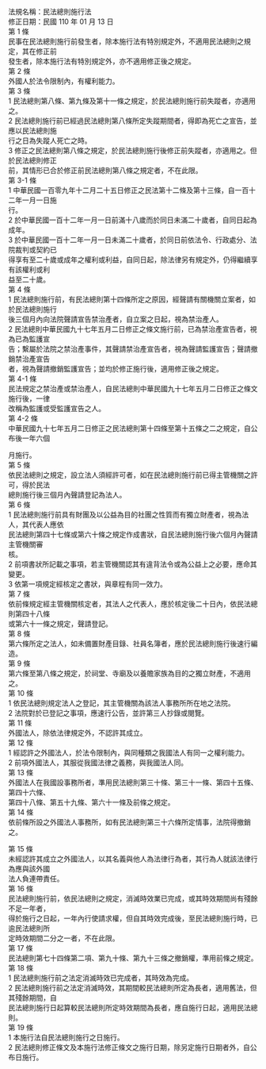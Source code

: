 法規名稱：民法總則施行法  
修正日期：民國 110 年 01 月 13 日  
第 1 條  
民事在民法總則施行前發生者，除本施行法有特別規定外，不適用民法總則之規定，其在修正前  
發生者，除本施行法有特別規定外，亦不適用修正後之規定。  
第 2 條  
外國人於法令限制內，有權利能力。  
第 3 條  
1 民法總則第八條、第九條及第十一條之規定，於民法總則施行前失蹤者，亦適用之。  
2 民法總則施行前已經過民法總則第八條所定失蹤期間者，得即為死亡之宣告，並應以民法總則施  
行之日為失蹤人死亡之時。  
3 修正之民法總則第八條之規定，於民法總則施行後修正前失蹤者，亦適用之。但於民法總則修正  
前，其情形已合於修正前民法總則第八條之規定者，不在此限。  
第 3-1 條  
1 中華民國一百零九年十二月二十五日修正之民法第十二條及第十三條，自一百十二年一月一日施  
行。  
2 於中華民國一百十二年一月一日前滿十八歲而於同日未滿二十歲者，自同日起為成年。  
3 於中華民國一百十二年一月一日未滿二十歲者，於同日前依法令、行政處分、法院裁判或契約已  
得享有至二十歲或成年之權利或利益，自同日起，除法律另有規定外，仍得繼續享有該權利或利  
益至二十歲。  
第 4 條  
1 民法總則施行前，有民法總則第十四條所定之原因，經聲請有關機關立案者，如於民法總則施行  
後三個月內向法院聲請宣告禁治產者，自立案之日起，視為禁治產人。  
2 民法總則中華民國九十七年五月二日修正之條文施行前，已為禁治產宣告者，視為已為監護宣  
告；繫屬於法院之禁治產事件，其聲請禁治產宣告者，視為聲請監護宣告；聲請撤銷禁治產宣告  
者，視為聲請撤銷監護宣告；並均於修正施行後，適用修正後之規定。  
第 4-1 條  
民法規定之禁治產或禁治產人，自民法總則中華民國九十七年五月二日修正之條文施行後，一律  
改稱為監護或受監護宣告之人。  
第 4-2 條  
中華民國九十七年五月二日修正之民法總則第十四條至第十五條之二之規定，自公布後一年六個  


月施行。  
第 5 條  
依民法總則之規定，設立法人須經許可者，如在民法總則施行前已得主管機關之許可，得於民法  
總則施行後三個月內聲請登記為法人。  
第 6 條  
1 民法總則施行前具有財團及以公益為目的社團之性質而有獨立財產者，視為法人，其代表人應依  
民法總則第四十七條或第六十條之規定作成書狀，自民法總則施行後六個月內聲請主管機關審  
核。  
2 前項書狀所記載之事項，若主管機關認其有違背法令或為公益上之必要，應命其變更。  
3 依第一項規定經核定之書狀，與章程有同一效力。  
第 7 條  
依前條規定經主管機關核定者，其法人之代表人，應於核定後二十日內，依民法總則第四十八條  
或第六十一條之規定，聲請登記。  
第 8 條  
第六條所定之法人，如未備置財產目錄、社員名簿者，應於民法總則施行後速行編造。  
第 9 條  
第六條至第八條之規定，於祠堂、寺廟及以養贍家族為目的之獨立財產，不適用之。  
第 10 條  
1 依民法總則規定法人之登記，其主管機關為該法人事務所所在地之法院。  
2 法院對於已登記之事項，應速行公告，並許第三人抄錄或閱覽。  
第 11 條  
外國法人，除依法律規定外，不認許其成立。  
第 12 條  
1 經認許之外國法人，於法令限制內，與同種類之我國法人有同一之權利能力。  
2 前項外國法人，其服從我國法律之義務，與我國法人同。  
第 13 條  
外國法人在我國設事務所者，準用民法總則第三十條、第三十一條、第四十五條、第四十六條、  
第四十八條、第五十九條、第六十一條及前條之規定。  
第 14 條  
依前條所設之外國法人事務所，如有民法總則第三十六條所定情事，法院得撤銷之。  


第 15 條  
未經認許其成立之外國法人，以其名義與他人為法律行為者，其行為人就該法律行為應與該外國  
法人負連帶責任。  
第 16 條  
民法總則施行前，依民法總則之規定，消滅時效業已完成，或其時效期間尚有殘餘不足一年者，  
得於施行之日起，一年內行使請求權，但自其時效完成後，至民法總則施行時，已逾民法總則所  
定時效期間二分之一者，不在此限。  
第 17 條  
民法總則第七十四條第二項、第九十條、第九十三條之撤銷權，準用前條之規定。  
第 18 條  
1 民法總則施行前之法定消滅時效已完成者，其時效為完成。  
2 民法總則施行前之法定消滅時效，其期間較民法總則所定為長者，適用舊法，但其殘餘期間，自  
民法總則施行日起算較民法總則所定時效期間為長者，應自施行日起，適用民法總則。  
第 19 條  
1 本施行法自民法總則施行之日施行。  
2 民法總則修正條文及本施行法修正條文之施行日期，除另定施行日期者外，自公布日施行。  


